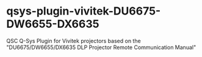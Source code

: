 # qsys-plugin-vivitek-DU6675-DW6655-DX6635
QSC Q-Sys Plugin for Vivitek projectors based on the "DU6675/DW6655/DX6635 DLP Projector Remote Communication Manual"
